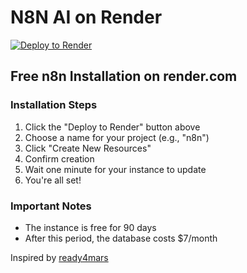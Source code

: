 # N8N AI on Render

[![Deploy to Render](https://render.com/images/deploy-to-render-button.svg)](https://render.com/deploy)

## Free n8n Installation on render.com

### Installation Steps

1. Click the "Deploy to Render" button above
2. Choose a name for your project (e.g., "n8n")
3. Click "Create New Resources"
4. Confirm creation
5. Wait one minute for your instance to update
6. You're all set!

### Important Notes

- The instance is free for 90 days
- After this period, the database costs $7/month

Inspired by [ready4mars](https://github.com/ready4mars/n8n-render)